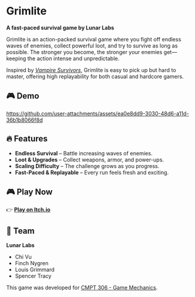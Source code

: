 # Grimlite  

**A fast-paced survival game by Lunar Labs**  

Grimlite is an action-packed survival game where you fight off endless waves of enemies, collect powerful loot, and try to survive as long as possible. The stronger you become, the stronger your enemies get—keeping the action intense and unpredictable.  

Inspired by [*Vampire Survivors*](https://en.wikipedia.org/wiki/Vampire_Survivors), Grimlite is easy to pick up but hard to master, offering high replayability for both casual and hardcore gamers.  

## 🎮 Demo

https://github.com/user-attachments/assets/ea0e8dd9-3030-48d6-a11d-36b1b8066f8d

## 🔥 Features  
- **Endless Survival** – Battle increasing waves of enemies.  
- **Loot & Upgrades** – Collect weapons, armor, and power-ups.  
- **Scaling Difficulty** – The challenge grows as you progress.  
- **Fast-Paced & Replayable** – Every run feels fresh and exciting.  

## 🎮 Play Now  
👉 [**Play on Itch.io**](https://chi-vu.itch.io/grimlite)  

## 👾 Team  
**Lunar Labs**  
- Chi Vu  
- Finch Nygren
- Louis Grimmard  
- Spencer Tracy

This game was developed for [CMPT 306 - Game Mechanics](https://catalogue.usask.ca/CMPT-306).
